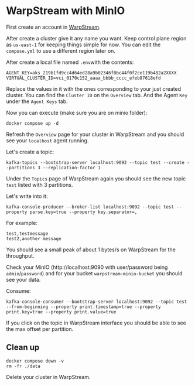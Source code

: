 # WarpStream with MinIO

First create an account in [WarpStream](https://console.warpstream.com/login).

After create a cluster give it any name you want. Keep control plane region as `us-east-1` for keeping things simple for now. You can edit the `compose.yml` to use a different region later on.

After create a local file named `.env`with the contents:

```
AGENT_KEY=aks_219b1fd9cc4d64ed28a9b02346f8bc44f0f2ce119b482a2XXXX
VIRTUAL_CLUSTER_ID=vci_0170c152_aaaa_bbbb_cccc_efeb87618efd
```

Replace the values in it with the ones corresponding to your just created cluster. You can find the `Cluster ID` on the `Overview` tab. And the Agent `Key` under the `Agent Keys` tab.

Now you can execute (make sure you are on minio folder):

```shell
docker compose up -d
```

Refresh the `Overview` page for your cluster in WarpStream and you should see your `localhost` agent running.

Let's create a topic:

```shell
kafka-topics --bootstrap-server localhost:9092 --topic test --create --partitions 3 --replication-factor 1
```

Under the `Topics` page of WarpStream again you should see the new topic `test` listed with 3 partitions.

Let's write into it:

```shell
kafka-console-producer --broker-list localhost:9092 --topic test --property parse.key=true --property key.separator=,
```

For example:

```
test,testmessage
test2,another message
```

You should see a small peak of about 1 bytes/s on WarpStream for the throughput.

Check your MinIO (http://localhost:9090 with user/password being `admin`/`password`) and for your bucket `warpstream-minio-bucket` you should see your data.

Consume:

```shell
kafka-console-consumer --bootstrap-server localhost:9092 --topic test --from-beginning --property print.timestamp=true --property print.key=true --property print.value=true
```

If you click on the topic in WarpStream interface you should be able to see the max offset per partition.

## Clean up

```shell
docker compose down -v
rm -fr ./data
```

Delete your cluster in WarpStream.







